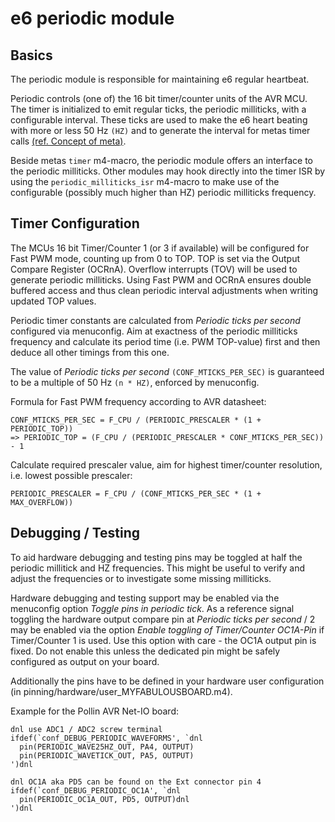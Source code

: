 e6 periodic module
==================

Basics
------
The periodic module is responsible for maintaining e6 regular heartbeat.

Periodic controls (one of) the 16 bit timer/counter units of the AVR MCU.
The timer is initialized to emit regular ticks, the periodic milliticks,
with a configurable interval. These ticks are used to make the e6 heart
beating with more or less 50 Hz `(HZ)` and to generate the interval for
metas timer calls
[(ref. Concept of meta)](http://www.ethersex.de/index.php/Concept_of_meta).

Beside metas `timer` m4-macro, the periodic module offers an interface to
the periodic milliticks. Other modules may hook directly into the timer
ISR by using the `periodic_milliticks_isr` m4-macro to make use of the
configurable (possibly much higher than HZ) periodic milliticks frequency.

Timer Configuration
-------------------
The MCUs 16 bit Timer/Counter 1 (or 3 if available) will be configured
for Fast PWM mode, counting up from 0 to TOP. TOP is set via the Output
Compare Register (OCRnA). Overflow interrupts (TOV) will be used to
generate periodic milliticks. Using Fast PWM and OCRnA ensures double
buffered access and thus clean periodic interval adjustments when writing
updated TOP values.

Periodic timer constants are calculated from *Periodic ticks per second*
configured via menuconfig. Aim at exactness of the periodic milliticks
frequency and calculate its period time (i.e. PWM TOP-value) first and
then deduce all other timings from this one.

The value of *Periodic ticks per second* `(CONF_MTICKS_PER_SEC)` is
guaranteed to be a multiple of 50 Hz `(n * HZ)`, enforced by menuconfig.

Formula for Fast PWM frequency according to AVR datasheet:

    CONF_MTICKS_PER_SEC = F_CPU / (PERIODIC_PRESCALER * (1 + PERIODIC_TOP))
    => PERIODIC_TOP = (F_CPU / (PERIODIC_PRESCALER * CONF_MTICKS_PER_SEC)) - 1

Calculate required prescaler value, aim for highest timer/counter
resolution, i.e. lowest possible prescaler:

    PERIODIC_PRESCALER = F_CPU / (CONF_MTICKS_PER_SEC * (1 + MAX_OVERFLOW))

Debugging / Testing
-------------------

To aid hardware debugging and testing pins may be toggled at half the
periodic millitick and HZ frequencies. This might be useful to verify
and adjust the frequencies or to investigate some missing milliticks.

Hardware debugging and testing support may be enabled via the menuconfig
option *Toggle pins in periodic tick*. As a reference signal toggling the
hardware output compare pin at *Periodic ticks per second* / 2 may be enabled
via the option *Enable toggling of Timer/Counter OC1A-Pin* if Timer/Counter
1 is used. Use this option with care - the OC1A output pin is fixed. Do not
enable this unless the dedicated pin might be safely configured as output
on your board.

Additionally the pins have to be defined in your hardware user configuration
(in pinning/hardware/user_MYFABULOUSBOARD.m4).

Example for the Pollin AVR Net-IO board:

    dnl use ADC1 / ADC2 screw terminal
    ifdef(`conf_DEBUG_PERIODIC_WAVEFORMS', `dnl
      pin(PERIODIC_WAVE25HZ_OUT, PA4, OUTPUT)
      pin(PERIODIC_WAVETICK_OUT, PA5, OUTPUT)
    ')dnl
    
    dnl OC1A aka PD5 can be found on the Ext connector pin 4
    ifdef(`conf_DEBUG_PERIODIC_OC1A', `dnl
      pin(PERIODIC_OC1A_OUT, PD5, OUTPUT)dnl
    ')dnl



